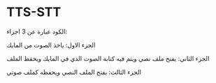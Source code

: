 # TTS-STT
الكود عبارة عن 3 اجزاء:

الجزء الاول:
ياخذ الصوت من المايك

الجزء الثاني:
يفتح ملف نصي ويتم فيه كتابة الصوت الذي في المايك ويحفظ الملف

الجزء الثالث:
يفتح الملف النصي ويحفظه كملف صوتي
